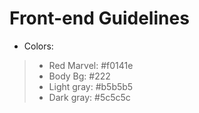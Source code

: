 # Front-end Guidelines #

* Colors:
> * Red Marvel: #f0141e
> * Body Bg: #222
> * Light gray: #b5b5b5
> * Dark gray: #5c5c5c